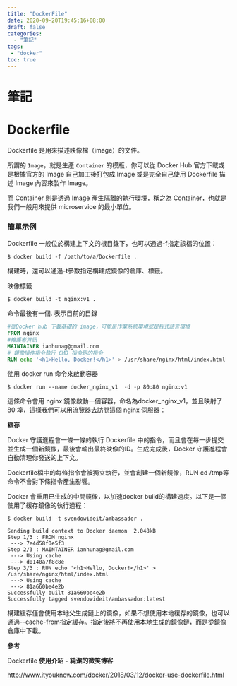 ```yaml
---
title: "DockerFile"
date: 2020-09-20T19:45:16+08:00
draft: false
categories:
  - "筆記"
tags:
 - "docker"
toc: true
---
```



# 筆記
<!--more-->
# Dockerfile 

 Dockerfile 是用來描述映像檔（image）的文件。

所謂的 `Image`，就是生產 `Container` 的模版，你可以從 Docker Hub 官方下載或是根據官方的 Image 自己加工後打包成 Image 或是完全自己使用 Dockerfile 描述 Image 內容來製作 Image。

而 Container 則是透過 Image 產生隔離的執行環境，稱之為 Container，也就是我們一般用來提供 microservice 的最小單位。

### 簡單示例

Dockerfile 一般位於構建上下文的根目錄下，也可以通過-f指定該檔的位置：

````
$ docker build -f /path/to/a/Dockerfile .
````

構建時，還可以通過-t參數指定構建成鏡像的倉庫、標籤。

映像標籤

```
$ docker build -t nginx:v1 .
```

命令最後有一個. 表示目前的目錄

````dockerfile
#從Docker hub 下載基礎的 image，可能是作業系統環境或是程式語言環境
FROM nginx
#維護者資訊
MAINTAINER ianhunag@gmail.com 
# 鏡像操作指令執行 CMD 指令跑的指令
RUN echo '<h1>Hello, Docker!</h1>' > /usr/share/nginx/html/index.html
````

使用 docker run 命令來啟動容器

```shell
$ docker run --name docker_nginx_v1  -d -p 80:80 nginx:v1
```

這條命令會用 nginx 鏡像啟動一個容器，命名為docker_nginx_v1，並且映射了 80 埠，這樣我們可以用流覽器去訪問這個 nginx 伺服器：

   **緩存**

Docker 守護進程會一條一條的執行 Dockerfile 中的指令，而且會在每一步提交並生成一個新鏡像，最後會輸出最終映像的ID。生成完成後，Docker 守護進程會自動清理你發送的上下文。

Dockerfile檔中的每條指令會被獨立執行，並會創建一個新鏡像，RUN cd /tmp等命令不會對下條指令產生影響。 

Docker 會重用已生成的中間鏡像，以加速docker build的構建速度。以下是一個使用了緩存鏡像的執行過程：

```shell
$ docker build -t svendowideit/ambassador .
```



```shell
Sending build context to Docker daemon  2.048kB
Step 1/3 : FROM nginx
 ---> 7e4d58f0e5f3
Step 2/3 : MAINTAINER ianhunag@gmail.com
 ---> Using cache
 ---> d0140a7f8c8e
Step 3/3 : RUN echo '<h1>Hello, Docker!</h1>' > /usr/share/nginx/html/index.html
 ---> Using cache
 ---> 81a660be4e2b
Successfully built 81a660be4e2b
Successfully tagged svendowideit/ambassador:latest

```



構建緩存僅會使用本地父生成鏈上的鏡像，如果不想使用本地緩存的鏡像，也可以通過--cache-from指定緩存。指定後將不再使用本地生成的鏡像鏈，而是從鏡像倉庫中下載。





**參考**

Dockerfile **使用介紹 -** **純潔的微笑博客**

http://www.ityouknow.com/docker/2018/03/12/docker-use-dockerfile.html